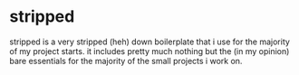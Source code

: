 # stripped
stripped is a very stripped (heh) down boilerplate that i use for the majority of my project starts. it includes pretty much nothing but the (in my opinion) bare essentials for the majority of the small projects i work on.
